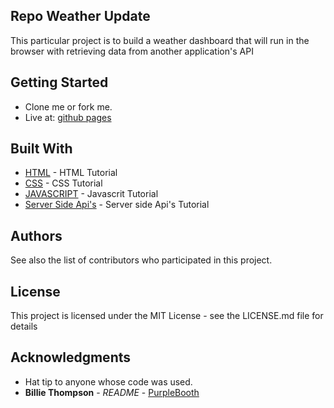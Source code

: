 ## Repo Weather Update

This particular project is to build a weather dashboard that will run in the browser with retrieving data from another application's API


## Getting Started
* Clone me or fork me.
* Live at: [github pages](https://rafi2011.github.io/Repo_Weather_Update/)


## Built With
* [HTML](https://www.w3schools.com/html/default.asp) - HTML Tutorial
* [CSS](https://www.w3schools.com/css/default.asp) - CSS Tutorial
* [JAVASCRIPT](https://www.w3schools.com/js/) - Javascrit Tutorial
* [Server Side Api's](https://developer.mozilla.org/en-US/docs/Learn/Server-side/First_steps/Introduction) - Server side Api's Tutorial

## Authors

See also the list of contributors who participated in this project.

## License
This project is licensed under the MIT License - see the LICENSE.md file for details

## Acknowledgments
* Hat tip to anyone whose code was used. 
* **Billie Thompson** - *README* - [PurpleBooth](https://github.com/PurpleBooth)
